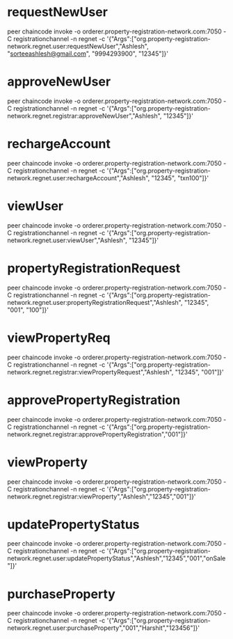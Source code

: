 # requestNewUser
peer chaincode invoke -o orderer.property-registration-network.com:7050 -C registrationchannel -n regnet -c '{"Args":["org.property-registration-network.regnet.user:requestNewUser","Ashlesh", "sorteeashlesh@gmail.com", "9994293900", "12345"]}'

# approveNewUser
peer chaincode invoke -o orderer.property-registration-network.com:7050 -C registrationchannel -n regnet -c '{"Args":["org.property-registration-network.regnet.registrar:approveNewUser","Ashlesh", "12345"]}'

# rechargeAccount
peer chaincode invoke -o orderer.property-registration-network.com:7050 -C registrationchannel -n regnet -c '{"Args":["org.property-registration-network.regnet.user:rechargeAccount","Ashlesh", "12345", "txn100"]}'

# viewUser
peer chaincode invoke -o orderer.property-registration-network.com:7050 -C registrationchannel -n regnet -c '{"Args":["org.property-registration-network.regnet.user:viewUser","Ashlesh", "12345"]}'

# propertyRegistrationRequest
peer chaincode invoke -o orderer.property-registration-network.com:7050 -C registrationchannel -n regnet -c '{"Args":["org.property-registration-network.regnet.user:propertyRegistrationRequest","Ashlesh", "12345", "001", "100"]}'

# viewPropertyReq
peer chaincode invoke -o orderer.property-registration-network.com:7050 -C registrationchannel -n regnet -c '{"Args":["org.property-registration-network.regnet.registrar:viewPropertyRequest","Ashlesh", "12345", "001"]}'

# approvePropertyRegistration
 peer chaincode invoke -o orderer.property-registration-network.com:7050 -C registrationchannel -n regnet -c '{"Args":["org.property-registration-network.regnet.registrar:approvePropertyRegistration","001"]}'

 # viewProperty
 peer chaincode invoke -o orderer.property-registration-network.com:7050 -C registrationchannel -n regnet -c '{"Args":["org.property-registration-network.regnet.registrar:viewProperty","Ashlesh","12345","001"]}'

 # updatePropertyStatus
 peer chaincode invoke -o orderer.property-registration-network.com:7050 -C registrationchannel -n regnet -c '{"Args":["org.property-registration-network.regnet.user:updatePropertyStatus","Ashlesh","12345","001","onSale"]}'

# purchaseProperty
peer chaincode invoke -o orderer.property-registration-network.com:7050 -C registrationchannel -n regnet -c '{"Args":["org.property-registration-network.regnet.user:purchaseProperty","001","Harshit","123456"]}'
